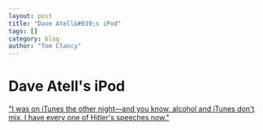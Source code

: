 ```yaml
---
layout: post
title: "Dave Atell&#039;s iPod"
tags: []
category: blog
author: "Tom Clancy"
---
```


# Dave Atell&#039;s iPod

<a href="http://www.avclub.com/content/feature/random_rules_dave_attell" target="_blank">"I was on iTunes the other night—and you know, alcohol and iTunes don't mix. I have every one of Hitler's speeches now."</a>
